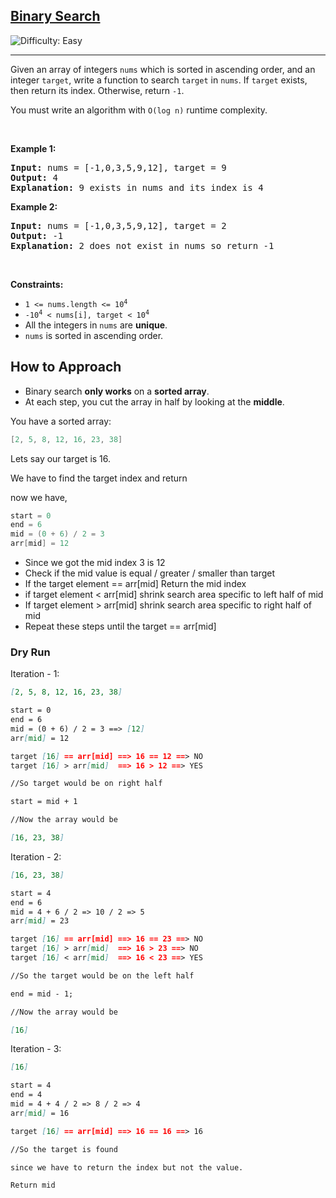 <h2><a href="https://leetcode.com/problems/binary-search">Binary Search</a></h2> <img src='https://img.shields.io/badge/Difficulty-Easy-brightgreen' alt='Difficulty: Easy' /><hr><p>Given an array of integers <code>nums</code> which is sorted in ascending order, and an integer <code>target</code>, write a function to search <code>target</code> in <code>nums</code>. If <code>target</code> exists, then return its index. Otherwise, return <code>-1</code>.</p>

<p>You must write an algorithm with <code>O(log n)</code> runtime complexity.</p>

<p>&nbsp;</p>
<p><strong class="example">Example 1:</strong></p>

<pre>
<strong>Input:</strong> nums = [-1,0,3,5,9,12], target = 9
<strong>Output:</strong> 4
<strong>Explanation:</strong> 9 exists in nums and its index is 4
</pre>

<p><strong class="example">Example 2:</strong></p>

<pre>
<strong>Input:</strong> nums = [-1,0,3,5,9,12], target = 2
<strong>Output:</strong> -1
<strong>Explanation:</strong> 2 does not exist in nums so return -1
</pre>

<p>&nbsp;</p>
<p><strong>Constraints:</strong></p>

<ul>
	<li><code>1 &lt;= nums.length &lt;= 10<sup>4</sup></code></li>
	<li><code>-10<sup>4</sup> &lt; nums[i], target &lt; 10<sup>4</sup></code></li>
	<li>All the integers in <code>nums</code> are <strong>unique</strong>.</li>
	<li><code>nums</code> is sorted in ascending order.</li>
</ul>

<h2>How to Approach</h2>

- Binary search **only works** on a **sorted array**.
- At each step, you cut the array in half by looking at the **middle**.

You have a sorted array:

```java
[2, 5, 8, 12, 16, 23, 38]
```

Lets say our target is 16.

We have to find the target index and return

now we have,

```java
start = 0
end = 6
mid = (0 + 6) / 2 = 3
arr[mid] = 12
```

- Since we got the mid index 3  is 12
- Check if the mid value is equal / greater / smaller than target
- If the target element == arr[mid] Return the mid index
- if target element < arr[mid] shrink search area specific to  left half of mid
- If target element > arr[mid] shrink search area specific to right half of mid
- Repeat these steps until the target == arr[mid]

### Dry Run

Iteration - 1:

```markdown
[2, 5, 8, 12, 16, 23, 38]

start = 0
end = 6
mid = (0 + 6) / 2 = 3 ==> [12]
arr[mid] = 12

target [16] == arr[mid] ==> 16 == 12 ==> NO
target [16] > arr[mid]  ==> 16 > 12 ==> YES

//So target would be on right half

start = mid + 1

//Now the array would be 

[16, 23, 38]
```

Iteration - 2:

```markdown
[16, 23, 38]

start = 4
end = 6
mid = 4 + 6 / 2 => 10 / 2 => 5
arr[mid] = 23

target [16] == arr[mid] ==> 16 == 23 ==> NO
target [16] > arr[mid]  ==> 16 > 23 ==> NO
target [16] < arr[mid]  ==> 16 < 23 ==> YES

//So the target would be on the left half

end = mid - 1;

//Now the array would be

[16]
```

Iteration - 3:

```markdown
[16]

start = 4
end = 4
mid = 4 + 4 / 2 => 8 / 2 => 4
arr[mid] = 16

target [16] == arr[mid] ==> 16 == 16 ==> 16

//So the target is found

since we have to return the index but not the value.

Return mid
```
